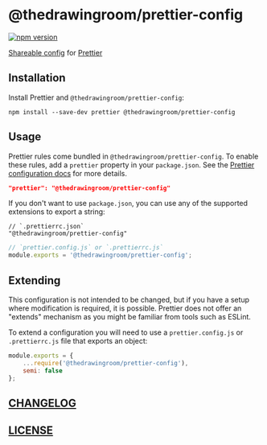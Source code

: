 # @thedrawingroom/prettier-config
[![npm version](https://badge.fury.io/js/%40leemillward%2Fprettier-config.svg)](https://badge.fury.io/js/%40leemillward%2Fprettier-config)

[Shareable config](https://prettier.io/docs/en/configuration.html#sharing-configurations) for [Prettier](https://prettier.io/)

## Installation

Install Prettier and `@thedrawingroom/prettier-config`:

```
npm install --save-dev prettier @thedrawingroom/prettier-config
```

## Usage
Prettier rules come bundled in `@thedrawingroom/prettier-config`. To enable these rules, add a `prettier` property in your `package.json`. See the [Prettier configuration docs](https://prettier.io/docs/en/configuration.html) for more details.

```json
"prettier": "@thedrawingroom/prettier-config"
```

If you don't want to use `package.json`, you can use any of the supported extensions to export a string:

```jsonc
// `.prettierrc.json`
"@thedrawingroom/prettier-config"
```

```javascript
// `prettier.config.js` or `.prettierrc.js`
module.exports = '@thedrawingroom/prettier-config';
```

## Extending

This configuration is not intended to be changed, but if you have a setup where modification is required, it is possible. Prettier does not offer an "extends" mechanism as you might be familiar from tools such as ESLint.

To extend a configuration you will need to use a `prettier.config.js` or `.prettierrc.js` file that exports an object:

```javascript
module.exports = {
    ...require('@thedrawingroom/prettier-config'),
    semi: false
};
```

## [CHANGELOG](CHANGELOG.md)

## [LICENSE](LICENSE)
